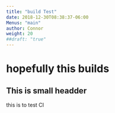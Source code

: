```yaml
---
title: "build Test"
date: 2018-12-30T08:38:37-06:00
Menus: "main"
author: Connor
weight: 20
##draft: "true"
---
```


hopefully this builds
====================

## This is small headder

this is to test CI

[comment]: <> (This is a comment, it will not be included)
[comment]: <> (in  the output file unless you use it in)
[comment]: <> (a reference style link.)